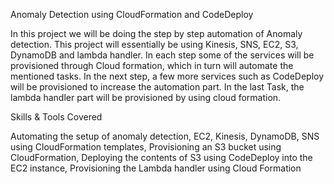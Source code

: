 Anomaly Detection using CloudFormation and CodeDeploy 


In this project we will be doing the step by step automation of Anomaly detection. This project will essentially be using Kinesis, SNS, EC2, S3, DynamoDB and lambda handler. In each step some of the services will be provisioned through Cloud formation, which in turn will automate the mentioned tasks. In the next step, a few more services such as CodeDeploy will be provisioned to increase the automation part. In the last Task, the lambda handler part will be provisioned by using cloud formation.

Skills & Tools Covered

Automating the setup of anomaly detection,
EC2,
Kinesis,
DynamoDB,
SNS using CloudFormation templates,
Provisioning an S3 bucket using CloudFormation,
Deploying the contents of S3 using CodeDeploy into the EC2 instance,
Provisioning the Lambda handler using Cloud Formation
